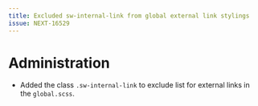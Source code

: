 ```yaml
---
title: Excluded sw-internal-link from global external link stylings
issue: NEXT-16529
---
```

# Administration
* Added the class `.sw-internal-link` to exclude list for external links in the `global.scss`.

